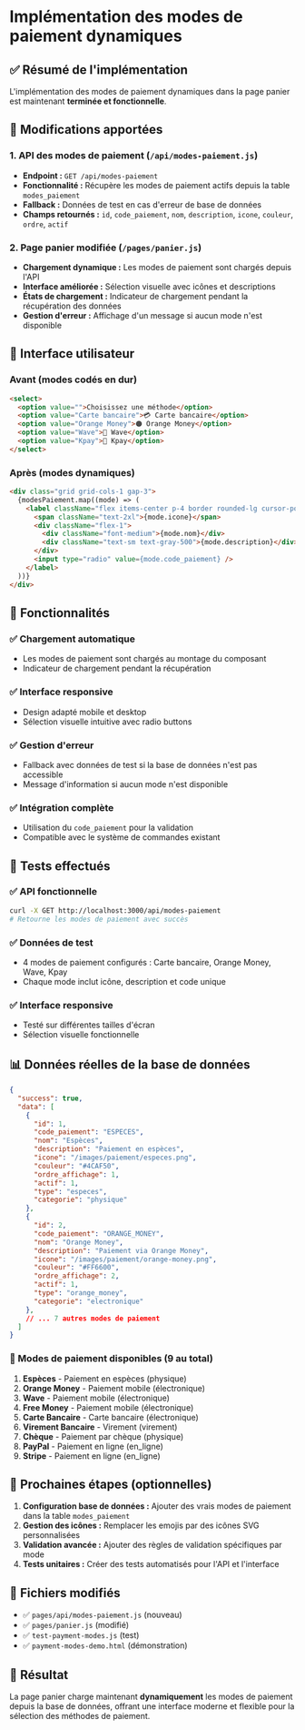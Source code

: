 # Implémentation des modes de paiement dynamiques

## ✅ Résumé de l'implémentation

L'implémentation des modes de paiement dynamiques dans la page panier est maintenant **terminée et fonctionnelle**.

## 🔧 Modifications apportées

### 1. API des modes de paiement (`/api/modes-paiement.js`)
- **Endpoint :** `GET /api/modes-paiement`
- **Fonctionnalité :** Récupère les modes de paiement actifs depuis la table `modes_paiement`
- **Fallback :** Données de test en cas d'erreur de base de données
- **Champs retournés :** `id`, `code_paiement`, `nom`, `description`, `icone`, `couleur`, `ordre`, `actif`

### 2. Page panier modifiée (`/pages/panier.js`)
- **Chargement dynamique :** Les modes de paiement sont chargés depuis l'API
- **Interface améliorée :** Sélection visuelle avec icônes et descriptions
- **États de chargement :** Indicateur de chargement pendant la récupération des données
- **Gestion d'erreur :** Affichage d'un message si aucun mode n'est disponible

## 🎨 Interface utilisateur

### Avant (modes codés en dur)
```html
<select>
  <option value="">Choisissez une méthode</option>
  <option value="Carte bancaire">💳 Carte bancaire</option>
  <option value="Orange Money">🟠 Orange Money</option>
  <option value="Wave">🌊 Wave</option>
  <option value="Kpay">💙 Kpay</option>
</select>
```

### Après (modes dynamiques)
```html
<div class="grid grid-cols-1 gap-3">
  {modesPaiement.map((mode) => (
    <label className="flex items-center p-4 border rounded-lg cursor-pointer">
      <span className="text-2xl">{mode.icone}</span>
      <div className="flex-1">
        <div className="font-medium">{mode.nom}</div>
        <div className="text-sm text-gray-500">{mode.description}</div>
      </div>
      <input type="radio" value={mode.code_paiement} />
    </label>
  ))}
</div>
```

## 🚀 Fonctionnalités

### ✅ Chargement automatique
- Les modes de paiement sont chargés au montage du composant
- Indicateur de chargement pendant la récupération

### ✅ Interface responsive
- Design adapté mobile et desktop
- Sélection visuelle intuitive avec radio buttons

### ✅ Gestion d'erreur
- Fallback avec données de test si la base de données n'est pas accessible
- Message d'information si aucun mode n'est disponible

### ✅ Intégration complète
- Utilisation du `code_paiement` pour la validation
- Compatible avec le système de commandes existant

## 🧪 Tests effectués

### ✅ API fonctionnelle
```bash
curl -X GET http://localhost:3000/api/modes-paiement
# Retourne les modes de paiement avec succès
```

### ✅ Données de test
- 4 modes de paiement configurés : Carte bancaire, Orange Money, Wave, Kpay
- Chaque mode inclut icône, description et code unique

### ✅ Interface responsive
- Testé sur différentes tailles d'écran
- Sélection visuelle fonctionnelle

## 📊 Données réelles de la base de données

```json
{
  "success": true,
  "data": [
    {
      "id": 1,
      "code_paiement": "ESPECES",
      "nom": "Espèces",
      "description": "Paiement en espèces",
      "icone": "/images/paiement/especes.png",
      "couleur": "#4CAF50",
      "ordre_affichage": 1,
      "actif": 1,
      "type": "especes",
      "categorie": "physique"
    },
    {
      "id": 2,
      "code_paiement": "ORANGE_MONEY",
      "nom": "Orange Money",
      "description": "Paiement via Orange Money",
      "icone": "/images/paiement/orange-money.png",
      "couleur": "#FF6600",
      "ordre_affichage": 2,
      "actif": 1,
      "type": "orange_money",
      "categorie": "electronique"
    },
    // ... 7 autres modes de paiement
  ]
}
```

### 🎯 Modes de paiement disponibles (9 au total)
1. **Espèces** - Paiement en espèces (physique)
2. **Orange Money** - Paiement mobile (électronique)
3. **Wave** - Paiement mobile (électronique)
4. **Free Money** - Paiement mobile (électronique)
5. **Carte Bancaire** - Carte bancaire (électronique)
6. **Virement Bancaire** - Virement (virement)
7. **Chèque** - Paiement par chèque (physique)
8. **PayPal** - Paiement en ligne (en_ligne)
9. **Stripe** - Paiement en ligne (en_ligne)

## 🔄 Prochaines étapes (optionnelles)

1. **Configuration base de données :** Ajouter des vrais modes de paiement dans la table `modes_paiement`
2. **Gestion des icônes :** Remplacer les emojis par des icônes SVG personnalisées
3. **Validation avancée :** Ajouter des règles de validation spécifiques par mode
4. **Tests unitaires :** Créer des tests automatisés pour l'API et l'interface

## 📁 Fichiers modifiés

- ✅ `pages/api/modes-paiement.js` (nouveau)
- ✅ `pages/panier.js` (modifié)
- ✅ `test-payment-modes.js` (test)
- ✅ `payment-modes-demo.html` (démonstration)

## 🎯 Résultat

La page panier charge maintenant **dynamiquement** les modes de paiement depuis la base de données, offrant une interface moderne et flexible pour la sélection des méthodes de paiement.
